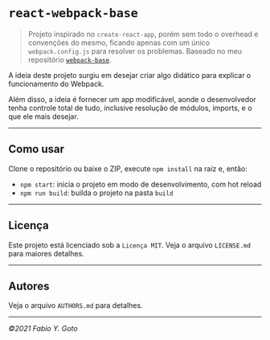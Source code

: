 # `react-webpack-base`

> Projeto inspirado no `create-react-app`, porém sem todo o overhead e convenções do mesmo, ficando apenas com um único `webpack.config.js` para resolver os problemas. Baseado no meu repositório [`webpack-base`](https://github.com/yuigoto/webpack-base).

A ideia deste projeto surgiu em desejar criar algo didático para explicar o funcionamento do Webpack.

Além disso, a ideia é fornecer um app modificável, aonde o desenvolvedor tenha controle total de tudo, inclusive resolução de módulos, imports, e o que ele mais desejar.

-----

## Como usar

Clone o repositório ou baixe o ZIP, execute `npm install` na raíz e, então:

- `npm start`: inicia o projeto em modo de desenvolvimento, com hot reload
- `npm run build`: builda o projeto na pasta `build`

-----

## Licença

Este projeto está licenciado sob a `Licença MIT`. Veja o arquivo `LICENSE.md` para maiores detalhes.

-----

## Autores

Veja o arquivo `AUTHORS.md` para detalhes.

-----

_&copy;2021 Fabio Y. Goto_

